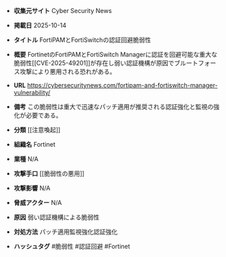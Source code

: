 - **収集元サイト**
Cyber Security News

- **掲載日**
2025-10-14

- **タイトル**
FortiPAMとFortiSwitchの認証回避脆弱性

- **概要**
FortinetのFortiPAMとFortiSwitch Managerに認証を回避可能な重大な脆弱性[[CVE-2025-49201]]が存在し弱い認証機構が原因でブルートフォース攻撃により悪用される恐れがある。

- **URL**
https://cybersecuritynews.com/fortipam-and-fortiswitch-manager-vulnerability/

- **備考**
この脆弱性は重大で迅速なパッチ適用が推奨される認証強化と監視の強化が必要である。

- **分類**
[[注意喚起]]

- **組織名**
Fortinet

- **業種**
N/A

- **攻撃手口**
[[脆弱性の悪用]]

- **攻撃影響**
N/A

- **脅威アクター**
N/A

- **原因**
弱い認証機構による脆弱性

- **対処方法**
パッチ適用監視強化認証強化

- **ハッシュタグ**
#脆弱性 #認証回避 #Fortinet
